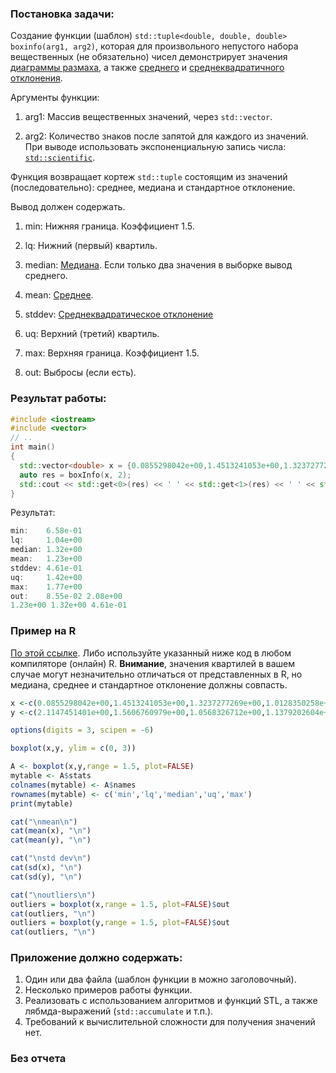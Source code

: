 ### Постановка задачи: ###

Создание функции (шаблон) `std::tuple<double, double, double> boxinfo(arg1, arg2)`, которая для произвольного непустого набора вещественных (не обязательно) чисел демонстрирует значения [диаграммы размаха](https://ru.wikipedia.org/wiki/%D0%AF%D1%89%D0%B8%D0%BA_%D1%81_%D1%83%D1%81%D0%B0%D0%BC%D0%B8), а также [среднего](https://ru.wikipedia.org/wiki/%D0%A1%D1%80%D0%B5%D0%B4%D0%BD%D0%B5%D0%B5_%D0%B0%D1%80%D0%B8%D1%84%D0%BC%D0%B5%D1%82%D0%B8%D1%87%D0%B5%D1%81%D0%BA%D0%BE%D0%B5) и [среднеквадратичного отклонения](https://ru.wikipedia.org/wiki/%D0%A1%D1%80%D0%B5%D0%B4%D0%BD%D0%B5%D0%BA%D0%B2%D0%B0%D0%B4%D1%80%D0%B0%D1%82%D0%B8%D1%87%D0%B5%D1%81%D0%BA%D0%BE%D0%B5_%D0%BE%D1%82%D0%BA%D0%BB%D0%BE%D0%BD%D0%B5%D0%BD%D0%B8%D0%B5). 

Аргументы функции:

1. arg1: Массив вещественных значений, через `std::vector`. 

2. arg2: Количество знаков после запятой для каждого из значений. При выводе использовать экспоненциальную запись числа: [`std::scientific`](https://en.cppreference.com/w/cpp/io/manip/fixed).

Функция возвращает кортеж `std::tuple` состоящим из значений (последовательно): среднее, медиана и стандартное отклонение.

Вывод должен содержать.

1. min: Нижняя граница. Коэффициент 1.5.

2. lq: Нижний (первый) квартиль.

3. median: [Медиана](https://ru.wikipedia.org/wiki/%D0%9C%D0%B5%D0%B4%D0%B8%D0%B0%D0%BD%D0%B0_(%D1%81%D1%82%D0%B0%D1%82%D0%B8%D1%81%D1%82%D0%B8%D0%BA%D0%B0)). Если только два значения в выборке вывод среднего.

4. mean: [Среднее](https://ru.wikipedia.org/wiki/%D0%A1%D1%80%D0%B5%D0%B4%D0%BD%D0%B5%D0%B5_%D0%B0%D1%80%D0%B8%D1%84%D0%BC%D0%B5%D1%82%D0%B8%D1%87%D0%B5%D1%81%D0%BA%D0%BE%D0%B5).

5. stddev: [Среднеквадратическое отклонение
](https://ru.wikipedia.org/wiki/%D0%A1%D1%80%D0%B5%D0%B4%D0%BD%D0%B5%D0%BA%D0%B2%D0%B0%D0%B4%D1%80%D0%B0%D1%82%D0%B8%D1%87%D0%B5%D1%81%D0%BA%D0%BE%D0%B5_%D0%BE%D1%82%D0%BA%D0%BB%D0%BE%D0%BD%D0%B5%D0%BD%D0%B8%D0%B5)

6. uq: Верхний (третий) квартиль.

7. max: Верхняя граница. Коэффициент 1.5.

8. out: Выбросы (если есть).


### Результат работы: ###

```cpp
#include <iostream>
#include <vector>
// ..
int main()
{
  std::vector<double> x = {0.0855298042e+00,1.4513241053e+00,1.3237277269e+00,1.0128350258e+00,1.4122089148e+00,6.5826654434e-01,2.0795986652e+00,1.0230206251e+00,1.4231411219e+00,1.1091691256e+00,1.7714337111e+00,1.3986129761e+00,1.0640757084e+00,1.4216910601e+00,1.2402026653e+00};
  auto res = boxInfo(x, 2);
  std::cout << std::get<0>(res) << ' ' << std::get<1>(res) << ' ' << std::get<2>(res) << std::endl;
}
```
Результат:
```c
min:    6.58e-01
lq:     1.04e+00
median: 1.32e+00
mean:   1.23e+00
stddev: 4.61e-01
uq:     1.42e+00
max:    1.77e+00
out:    8.55e-02 2.08e+00 
1.23e+00 1.32e+00 4.61e-01
```
### Пример на R ###
 
[По этой ссылке](https://www.mycompiler.io/view/5XcsOEV). 
Либо используйте указанный ниже код в любом компиляторе (онлайн) R. **Внимание**, значения квартилей в вашем случае могут незначительно отличаться от представленных в R, но  медиана, среднее и стандартное отклонение должны совпасть.
```R
x <-c(0.0855298042e+00,1.4513241053e+00,1.3237277269e+00,1.0128350258e+00,1.4122089148e+00,6.5826654434e-01,2.0795986652e+00,1.0230206251e+00,1.4231411219e+00,1.1091691256e+00,1.7714337111e+00,1.3986129761e+00,1.0640757084e+00,1.4216910601e+00,1.2402026653e+00)
y <-c(2.1147451401e+00,1.5606760979e+00,1.0568326712e+00,1.1379202604e+00,8.5802090168e-01,1.2779158354e+00,1.1540910006e+00,2.2799887657e+00,1.5069425106e+00,2.4955313206e+00,1.1681622267e+00,1.3716301918e+00,1.3439905643e+00,8.5801953077e-01,1.5243546963e+00)

options(digits = 3, scipen = -6)

boxplot(x,y, ylim = c(0, 3))

A <- boxplot(x,y,range = 1.5, plot=FALSE)
mytable <- A$stats
colnames(mytable) <- A$names
rownames(mytable) <- c('min','lq','median','uq','max')
print(mytable)

cat("\nmean\n")
cat(mean(x), "\n")
cat(mean(y), "\n")

cat("\nstd dev\n")
cat(sd(x), "\n")
cat(sd(y), "\n")

cat("\noutliers\n")
outliers = boxplot(x,range = 1.5, plot=FALSE)$out
cat(outliers, "\n")
outliers = boxplot(y,range = 1.5, plot=FALSE)$out
cat(outliers, "\n")
```

### Приложение должно содержать: ###

1. Один или два файла (шаблон функции в можно заголовочный).
2. Несколько примеров работы функции.
3. Реализовать с использованием алгоритмов и функций STL, а также лябмда-выражений (`std::accumulate` и т.п.).
4. Требований к вычислительной сложности для получения значений нет.

### Без отчета
